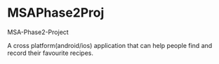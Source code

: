 # MSAPhase2Proj
MSA-Phase2-Project

A cross platform(android/ios) application that can help people find and record their favourite recipes.
